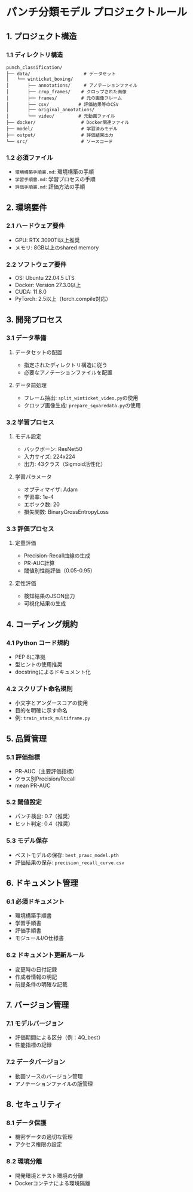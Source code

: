 # パンチ分類モデル プロジェクトルール

## 1. プロジェクト構造

### 1.1 ディレクトリ構造
```
punch_classification/
├── data/                    # データセット
│   └── winticket_boxing/
│       ├── annotations/     # アノテーションファイル
│       ├── crop_frames/    # クロップされた画像
│       ├── frames/         # 元の画像フレーム
│       ├── csv/           # 評価結果等のCSV
│       ├── original_annotations/
│       └── video/         # 元動画ファイル
├── docker/                 # Docker関連ファイル
├── model/                  # 学習済みモデル
├── output/                 # 評価結果出力
└── src/                    # ソースコード
```

### 1.2 必須ファイル
- `環境構築手順書.md`: 環境構築の手順
- `学習手順書.md`: 学習プロセスの手順
- `評価手順書.md`: 評価方法の手順

## 2. 環境要件

### 2.1 ハードウェア要件
- GPU: RTX 3090Ti以上推奨
- メモリ: 8GB以上のshared memory

### 2.2 ソフトウェア要件
- OS: Ubuntu 22.04.5 LTS
- Docker: Version 27.3.0以上
- CUDA: 11.8.0
- PyTorch: 2.5以上（torch.compile対応）

## 3. 開発プロセス

### 3.1 データ準備
1. データセットの配置
   - 指定されたディレクトリ構造に従う
   - 必要なアノテーションファイルを配置

2. データ前処理
   - フレーム抽出: `split_winticket_video.py`の使用
   - クロップ画像生成: `prepare_squaredata.py`の使用

### 3.2 学習プロセス
1. モデル設定
   - バックボーン: ResNet50
   - 入力サイズ: 224x224
   - 出力: 43クラス（Sigmoid活性化）

2. 学習パラメータ
   - オプティマイザ: Adam
   - 学習率: 1e-4
   - エポック数: 20
   - 損失関数: BinaryCrossEntropyLoss

### 3.3 評価プロセス
1. 定量評価
   - Precision-Recall曲線の生成
   - PR-AUC計算
   - 閾値別性能評価（0.05-0.95）

2. 定性評価
   - 検知結果のJSON出力
   - 可視化結果の生成

## 4. コーディング規約

### 4.1 Python コード規約
- PEP 8に準拠
- 型ヒントの使用推奨
- docstringによるドキュメント化

### 4.2 スクリプト命名規則
- 小文字とアンダースコアの使用
- 目的を明確に示す命名
- 例: `train_stack_multiframe.py`

## 5. 品質管理

### 5.1 評価指標
- PR-AUC（主要評価指標）
- クラス別Precision/Recall
- mean PR-AUC

### 5.2 閾値設定
- パンチ検出: 0.7（推奨）
- ヒット判定: 0.4（推奨）

### 5.3 モデル保存
- ベストモデルの保存: `best_prauc_model.pth`
- 評価結果の保存: `precision_recall_curve.csv`

## 6. ドキュメント管理

### 6.1 必須ドキュメント
- 環境構築手順書
- 学習手順書
- 評価手順書
- モジュールI/O仕様書

### 6.2 ドキュメント更新ルール
- 変更時の日付記録
- 作成者情報の明記
- 前提条件の明確な記載

## 7. バージョン管理

### 7.1 モデルバージョン
- 評価期間による区分（例：4Q_best）
- 性能指標の記録

### 7.2 データバージョン
- 動画ソースのバージョン管理
- アノテーションファイルの版管理

## 8. セキュリティ

### 8.1 データ保護
- 機密データの適切な管理
- アクセス権限の設定

### 8.2 環境分離
- 開発環境とテスト環境の分離
- Dockerコンテナによる環境隔離